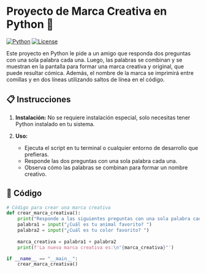 
# Proyecto de Marca Creativa en Python 🚀

[![Python](https://img.shields.io/badge/Python-3.7%20%7C%203.8-blue)](https://www.python.org/)
[![License](https://img.shields.io/badge/License-MIT-green)](https://opensource.org/licenses/MIT)

Este proyecto en Python le pide a un amigo que responda dos preguntas con una sola palabra cada una. Luego, las palabras se combinan y se muestran en la pantalla para formar una marca creativa y original, que puede resultar cómica. Además, el nombre de la marca se imprimirá entre comillas y en dos líneas utilizando saltos de línea en el código.

## 📋 Instrucciones

1. **Instalación:**
    No se requiere instalación especial, solo necesitas tener Python instalado en tu sistema.

2. **Uso:**
    - Ejecuta el script en tu terminal o cualquier entorno de desarrollo que prefieras.
    - Responde las dos preguntas con una sola palabra cada una.
    - Observa cómo las palabras se combinan para formar un nombre creativo.

## 📝 Código

```python
# Código para crear una marca creativa
def crear_marca_creativa():
    print("Responde a las siguientes preguntas con una sola palabra cada una:")
    palabra1 = input("¿Cuál es tu animal favorito? ")
    palabra2 = input("¿Cuál es tu color favorito? ")
    
    marca_creativa = palabra1 + palabra2
    print(f'La nueva marca creativa es:\n"{marca_creativa}"')

if __name__ == "__main__":
    crear_marca_creativa()
